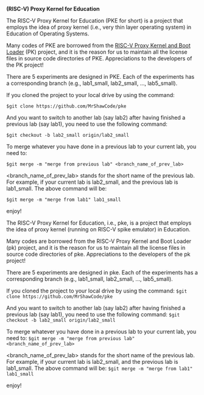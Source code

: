 **(RISC-V) Proxy Kernel for Education**

The RISC-V Proxy Kernel for Education (PKE for short) is a project that employs the idea
of proxy kernel (i.e., very thin layer operating system) in Education of Operating Systems.

Many codes of PKE are borrowed from the [RISC-V Proxy Kernel and Boot Loader](https://github.com/riscv/riscv-pk) (PK) project, and it is the reason for us to maintain all the license files in source code directories of PKE. Appreciations to the developers of the PK project! 

There are 5 experiments are designed in PKE. Each of the experiments has a corresponding branch (e.g., lab1_small, lab2_small, ..., lab5_small).

If you cloned the project to your local drive by using the command:

`$git clone https://github.com/MrShawCode/pke`

And you want to switch to another lab (say lab2) after having finished a previous lab
(say lab1), you need to use the following command:

`$git checkout -b lab2_small origin/lab2_small`

To merge whatever you have done in a previous lab to your current lab, you need to:

`$git merge -m "merge from previous lab" <branch_name_of_prev_lab>`

<branch_name_of_prev_lab> stands for the short name of the previous lab. For example, 
if your current lab is lab2_small, and the previous lab is lab1_small. The above command
will be:

`$git merge -m "merge from lab1" lab1_small`

enjoy!



The RISC-V Proxy Kernel for Education, i.e., pke, is a project that employs the idea
of proxy kernel (running on RISC-V spike emulator) in Education.

Many codes are borrowed from the RISC-V Proxy Kernel and Boot Loader (pk) project, and 
it is the reason for us to maintain all the license files in source code directories 
of pke. Appreciations to the developers of the pk project! 

There are 5 experiments are designed in pke. Each of the experiments has a corresponding
branch (e.g., lab1_small, lab2_small, ..., lab5_small).

If you cloned the project to your local drive by using the command:
`$git clone https://github.com/MrShawCode/pke`

And you want to switch to another lab (say lab2) after having finished a previous lab
(say lab1), you need to use the following command:
`$git checkout -b lab2_small origin/lab2_small`

To merge whatever you have done in a previous lab to your current lab, you need to:
`$git merge -m "merge from previous lab" <branch_name_of_prev_lab>`

<branch_name_of_prev_lab> stands for the short name of the previous lab. For example, 
if your current lab is lab2_small, and the previous lab is lab1_small. The above command
will be:
`$git merge -m "merge from lab1" lab1_small`


enjoy!
